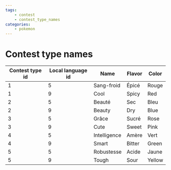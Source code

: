 ```yaml
---
tags:
    - contest
    - contest_type_names
categories:
    - pokemon
---
```


# Contest type names

| **Contest type id** | **Local language id** | **Name** | **Flavor** | **Color** |
|---------------------|-----------------------|----------|------------|-----------|
| 1               | 5                 | Sang-froid   | Épicé  | Rouge  |
| 1               | 9                 | Cool         | Spicy  | Red    |
| 2               | 5                 | Beauté       | Sec    | Bleu   |
| 2               | 9                 | Beauty       | Dry    | Blue   |
| 3               | 5                 | Grâce        | Sucré  | Rose   |
| 3               | 9                 | Cute         | Sweet  | Pink   |
| 4               | 5                 | Intelligence | Amère  | Vert   |
| 4               | 9                 | Smart        | Bitter | Green  |
| 5               | 5                 | Robustesse   | Acide  | Jaune  |
| 5               | 9                 | Tough        | Sour   | Yellow |

